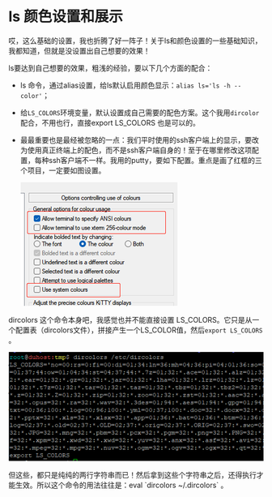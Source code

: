 # ls 颜色设置和展示

哎，这么基础的设置，我也折腾了好一阵子！关于ls和颜色设置的一些基础知识，我都知道，但就是没设置出自己想要的效果！ 

ls要达到自己想要的效果，粗浅的经验，要以下几个方面的配合：

- ls 命令，通过alias设置，给ls默认启用颜色显示：`alias ls='ls -h --color'`；

- 给`LS_COLORS`环境变量，默认设置成自己需要的配色方案。这个我用`dircolor`配合，不用也行，直接export LS_COLORS 也是可以的。

- 最最重要也是最经被忽略的一点：我们平时使用的ssh客户端上的显示，要改为使用真正终端上的配色，而不是ssh客户端自身的！至于在哪里修改这项配置，每种ssh客户端不一样。我用的putty，要如下配置。重点是画了红框的三个项目，一定要如图设置。

  ![image-20221028141930264](images/image-20221028141930264.png)

dircolors 这个命令本身吧，我感觉也并不能直接设置 LS_COLORS。它只是从一个配置表（dircolors文件），拼接产生一个LS_COLOR值，然后`export LS_COLORS` 。

![image-20221028142445499](images/image-20221028142445499.png)

但这些，都只是纯纯的两行字符串而已！然后拿到这些个字符串之后，还得执行才能生效。所以这个命令的用法往往是：eval \`dircolors ~/.dircolors\` 。
